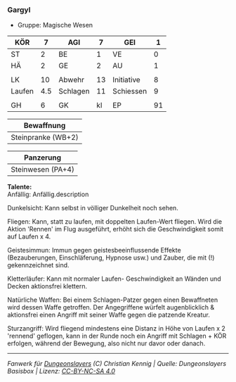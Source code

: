 ### Gargyl  
- Gruppe: Magische Wesen  

| KÖR | 7 | AGI | 7 | GEI | 1 |
| --- | --- | --- | --- | --- | --- |
| ST | 2 | BE | 1 | VE | 0 |
| HÄ | 2 | GE | 2 | AU | 1 |
|  |  |  |  |  |  |
| LK | 10 | Abwehr | 13 | Initiative | 8 |
| Laufen | 4.5 | Schlagen | 11 | Schiessen | 9 |
|  |  |  |  |  |  |
| GH | 6 | GK | kl | EP | 91 |


| Bewaffnung |
| --- |
| Steinpranke (WB+2) |


| Panzerung |
| --- |
| Steinwesen (PA+4) |


**Talente:**  
Anfällig: Anfällig.description

Dunkelsicht: Kann selbst in völliger Dunkelheit noch sehen.

Fliegen: Kann, statt zu laufen, mit doppelten Laufen-Wert fliegen. Wird die Aktion 'Rennen' im Flug ausgeführt, erhöht sich die Geschwindigkeit somit auf Laufen x 4.

Geistesimmun: Immun gegen geistesbeeinflussende Effekte (Bezauberungen, Einschläferung, Hypnose usw.) und Zauber, die mit (!) gekennzeichnet sind.

Kletterläufer: Kann mit normaler Laufen- Geschwindigkeit an Wänden und Decken aktionsfrei klettern.

Natürliche Waffen: Bei einem Schlagen-Patzer gegen einen Bewaffneten wird dessen Waffe getroffen. Der Angegriffene würfelt augenblicklich & aktionsfrei einen Angriff mit seiner Waffe gegen die patzende Kreatur.

Sturzangriff: Wird fliegend mindestens eine Distanz in Höhe von Laufen x 2 'rennend' geflogen, kann in der Runde noch ein Angriff mit Schlagen + KÖR erfolgen, während der Bewegung, also nicht nur davor oder danach.





___
*Fanwerk für [Dungeonslayers](https://www.dungeonslayers.net/) (C) Christian Kennig | Quelle: Dungeonslayers Basisbox | Lizenz: [CC-BY-NC-SA 4.0](https://creativecommons.org/licenses/by-nc-sa/4.0/deed.de)*
